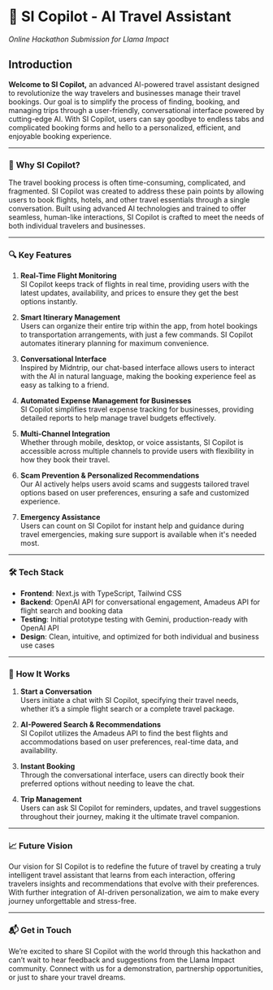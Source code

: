 # 🚀 SI Copilot - AI Travel Assistant  
*Online Hackathon Submission for Llama Impact*

## Introduction

**Welcome to SI Copilot,** an advanced AI-powered travel assistant designed to revolutionize the way travelers and businesses manage their travel bookings. Our goal is to simplify the process of finding, booking, and managing trips through a user-friendly, conversational interface powered by cutting-edge AI. With SI Copilot, users can say goodbye to endless tabs and complicated booking forms and hello to a personalized, efficient, and enjoyable booking experience.

---

### 🧠 **Why SI Copilot?**
The travel booking process is often time-consuming, complicated, and fragmented. SI Copilot was created to address these pain points by allowing users to book flights, hotels, and other travel essentials through a single conversation. Built using advanced AI technologies and trained to offer seamless, human-like interactions, SI Copilot is crafted to meet the needs of both individual travelers and businesses.

---

### 🔍 **Key Features**
1. **Real-Time Flight Monitoring**  
   SI Copilot keeps track of flights in real time, providing users with the latest updates, availability, and prices to ensure they get the best options instantly.

2. **Smart Itinerary Management**  
   Users can organize their entire trip within the app, from hotel bookings to transportation arrangements, with just a few commands. SI Copilot automates itinerary planning for maximum convenience.

3. **Conversational Interface**  
   Inspired by Midntrip, our chat-based interface allows users to interact with the AI in natural language, making the booking experience feel as easy as talking to a friend.

4. **Automated Expense Management for Businesses**  
   SI Copilot simplifies travel expense tracking for businesses, providing detailed reports to help manage travel budgets effectively.

5. **Multi-Channel Integration**  
   Whether through mobile, desktop, or voice assistants, SI Copilot is accessible across multiple channels to provide users with flexibility in how they book their travel.

6. **Scam Prevention & Personalized Recommendations**  
   Our AI actively helps users avoid scams and suggests tailored travel options based on user preferences, ensuring a safe and customized experience.

7. **Emergency Assistance**  
   Users can count on SI Copilot for instant help and guidance during travel emergencies, making sure support is available when it's needed most.

---

### 🛠 **Tech Stack**
- **Frontend**: Next.js with TypeScript, Tailwind CSS
- **Backend**: OpenAI API for conversational engagement, Amadeus API for flight search and booking data
- **Testing**: Initial prototype testing with Gemini, production-ready with OpenAI API
- **Design**: Clean, intuitive, and optimized for both individual and business use cases

---

### 🌟 **How It Works**
1. **Start a Conversation**  
   Users initiate a chat with SI Copilot, specifying their travel needs, whether it’s a simple flight search or a complete travel package.

2. **AI-Powered Search & Recommendations**  
   SI Copilot utilizes the Amadeus API to find the best flights and accommodations based on user preferences, real-time data, and availability.

3. **Instant Booking**  
   Through the conversational interface, users can directly book their preferred options without needing to leave the chat.

4. **Trip Management**  
   Users can ask SI Copilot for reminders, updates, and travel suggestions throughout their journey, making it the ultimate travel companion.

---

### 📈 **Future Vision**
Our vision for SI Copilot is to redefine the future of travel by creating a truly intelligent travel assistant that learns from each interaction, offering travelers insights and recommendations that evolve with their preferences. With further integration of AI-driven personalization, we aim to make every journey unforgettable and stress-free.

---

### 📬 **Get in Touch**
We’re excited to share SI Copilot with the world through this hackathon and can’t wait to hear feedback and suggestions from the Llama Impact community. Connect with us for a demonstration, partnership opportunities, or just to share your travel dreams.

